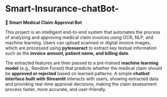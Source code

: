 # Smart-Insurance-chatBot-
 **🧾 Smart Medical Claim Approval Bot**

This project is an intelligent end-to-end system that automates the process of analyzing and approving medical claim invoices using OCR, NLP, and machine learning. Users can upload scanned or digital invoice images, which are processed using **pytesseract** to extract key textual information such as the **invoice amount, patient name, and billing date**.

The extracted features are then passed to a pre-trained **machine learning model** (e.g., Random Forest) that predicts whether the medical claim should be **approved or rejected** based on learned patterns. A simple **chatbot interface built with Streamlit** interacts with users, showing extracted data and providing real-time approval decisions, making the claim assessment process faster, more accurate, and user-friendly.


